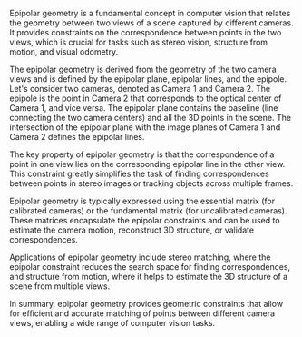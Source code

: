 Epipolar geometry is a fundamental concept in computer vision that relates the geometry between two views of a scene captured by different cameras. 
It provides constraints on the correspondence between points in the two views, which is crucial for tasks such as stereo vision, structure from motion, and 
visual odometry.

The epipolar geometry is derived from the geometry of the two camera views and is defined by the epipolar plane, epipolar lines, and the epipole. Let's 
consider two cameras, denoted as Camera 1 and Camera 2. The epipole is the point in Camera 2 that corresponds to the optical center of Camera 1, and vice versa. 
The epipolar plane contains the baseline (line connecting the two camera centers) and all the 3D points in the scene. The intersection of the epipolar plane 
with the image planes of Camera 1 and Camera 2 defines the epipolar lines.

The key property of epipolar geometry is that the correspondence of a point in one view lies on the corresponding epipolar line in the other view. This 
constraint greatly simplifies the task of finding correspondences between points in stereo images or tracking objects across multiple frames.

Epipolar geometry is typically expressed using the essential matrix (for calibrated cameras) or the fundamental matrix (for uncalibrated cameras). These 
matrices encapsulate the epipolar constraints and can be used to estimate the camera motion, reconstruct 3D structure, or validate correspondences.

Applications of epipolar geometry include stereo matching, where the epipolar constraint reduces the search space for finding correspondences, and structure 
from motion, where it helps to estimate the 3D structure of a scene from multiple views.

In summary, epipolar geometry provides geometric constraints that allow for efficient and accurate matching of points between different camera views, 
enabling a wide range of computer vision tasks.
